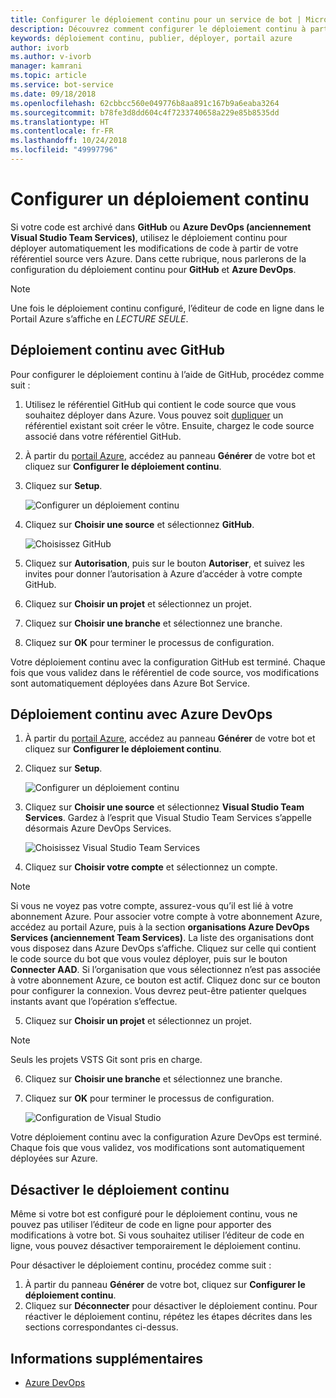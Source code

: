```yaml
---
title: Configurer le déploiement continu pour un service de bot | Microsoft Docs
description: Découvrez comment configurer le déploiement continu à partir du contrôle de code source pour un service de bot.
keywords: déploiement continu, publier, déployer, portail azure
author: ivorb
ms.author: v-ivorb
manager: kamrani
ms.topic: article
ms.service: bot-service
ms.date: 09/18/2018
ms.openlocfilehash: 62cbbcc560e049776b8aa891c167b9a6eaba3264
ms.sourcegitcommit: b78fe3d8dd604c4f7233740658a229e85b8535dd
ms.translationtype: HT
ms.contentlocale: fr-FR
ms.lasthandoff: 10/24/2018
ms.locfileid: "49997796"
---
```

# <a name="set-up-continuous-deployment"></a>Configurer un déploiement continu
Si votre code est archivé dans **GitHub** ou **Azure DevOps (anciennement Visual Studio Team Services)**, utilisez le déploiement continu pour déployer automatiquement les modifications de code à partir de votre référentiel source vers Azure. Dans cette rubrique, nous parlerons de la configuration du déploiement continu pour **GitHub** et **Azure DevOps**.

> [!NOTE]
> Une fois le déploiement continu configuré, l’éditeur de code en ligne dans le Portail Azure s’affiche en *LECTURE SEULE*.

## <a name="continuous-deployment-using-github"></a>Déploiement continu avec GitHub

Pour configurer le déploiement continu à l’aide de GitHub, procédez comme suit :

1. Utilisez le référentiel GitHub qui contient le code source que vous souhaitez déployer dans Azure. Vous pouvez soit [dupliquer](https://help.github.com/articles/fork-a-repo/) un référentiel existant soit créer le vôtre. Ensuite, chargez le code source associé dans votre référentiel GitHub.
2. À partir du [portail Azure](https://portal.azure.com), accédez au panneau **Générer** de votre bot et cliquez sur **Configurer le déploiement continu**. 
3. Cliquez sur **Setup**.
   
   ![Configurer un déploiement continu](~/media/azure-bot-build/continuous-deployment-setup.png)

4. Cliquez sur **Choisir une source** et sélectionnez **GitHub**.

   ![Choisissez GitHub](~/media/azure-bot-build/continuous-deployment-setup-github.png)

5. Cliquez sur **Autorisation**, puis sur le bouton **Autoriser**, et suivez les invites pour donner l’autorisation à Azure d’accéder à votre compte GitHub.

6. Cliquez sur **Choisir un projet** et sélectionnez un projet.

7. Cliquez sur **Choisir une branche** et sélectionnez une branche.

8. Cliquez sur **OK** pour terminer le processus de configuration.

Votre déploiement continu avec la configuration GitHub est terminé. Chaque fois que vous validez dans le référentiel de code source, vos modifications sont automatiquement déployées dans Azure Bot Service.

## <a name="continuous-deployment-using-azure-devops"></a>Déploiement continu avec Azure DevOps

1. À partir du [portail Azure](https://portal.azure.com), accédez au panneau **Générer** de votre bot et cliquez sur **Configurer le déploiement continu**. 
2. Cliquez sur **Setup**.
   
   ![Configurer un déploiement continu](~/media/azure-bot-build/continuous-deployment-setup.png)

3. Cliquez sur **Choisir une source** et sélectionnez **Visual Studio Team Services**. Gardez à l’esprit que Visual Studio Team Services s’appelle désormais Azure DevOps Services.

   ![Choisissez Visual Studio Team Services](~/media/azure-bot-build/continuous-deployment-setup-vs.png)

4. Cliquez sur **Choisir votre compte** et sélectionnez un compte.

> [!NOTE]
> Si vous ne voyez pas votre compte, assurez-vous qu’il est lié à votre abonnement Azure. Pour associer votre compte à votre abonnement Azure, accédez au portail Azure, puis à la section **organisations Azure DevOps Services (anciennement Team Services)**. La liste des organisations dont vous disposez dans Azure DevOps s’affiche. Cliquez sur celle qui contient le code source du bot que vous voulez déployer, puis sur le bouton **Connecter AAD**. Si l’organisation que vous sélectionnez n’est pas associée à votre abonnement Azure, ce bouton est actif. Cliquez donc sur ce bouton pour configurer la connexion. Vous devrez peut-être patienter quelques instants avant que l’opération s’effectue.

5. Cliquez sur **Choisir un projet** et sélectionnez un projet.

> [!NOTE]
> Seuls les projets VSTS Git sont pris en charge.

6. Cliquez sur **Choisir une branche** et sélectionnez une branche.
7. Cliquez sur **OK** pour terminer le processus de configuration.

   ![Configuration de Visual Studio](~/media/azure-bot-build/continuous-deployment-setup-vs-configuration.png)

Votre déploiement continu avec la configuration Azure DevOps est terminé. Chaque fois que vous validez, vos modifications sont automatiquement déployées sur Azure.

## <a name="disable-continuous-deployment"></a>Désactiver le déploiement continu

Même si votre bot est configuré pour le déploiement continu, vous ne pouvez pas utiliser l’éditeur de code en ligne pour apporter des modifications à votre bot. Si vous souhaitez utiliser l’éditeur de code en ligne, vous pouvez désactiver temporairement le déploiement continu.

Pour désactiver le déploiement continu, procédez comme suit :

1. À partir du panneau **Générer** de votre bot, cliquez sur **Configurer le déploiement continu**. 
2. Cliquez sur **Déconnecter** pour désactiver le déploiement continu. Pour réactiver le déploiement continu, répétez les étapes décrites dans les sections correspondantes ci-dessus.

## <a name="additional-information"></a>Informations supplémentaires
- [Azure DevOps](https://docs.microsoft.com/en-us/azure/devops/?view=vsts)
